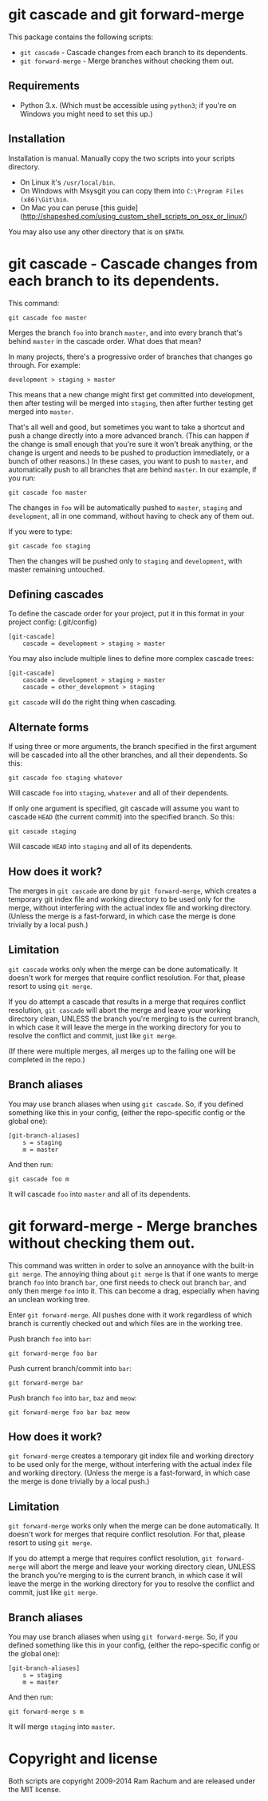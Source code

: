 git cascade and git forward-merge
=====================================

This package contains the following scripts:

 - `git cascade` - Cascade changes from each branch to its dependents.
 - `git forward-merge` - Merge branches without checking them out.


Requirements
------------

 - Python 3.x. (Which must be accessible using `python3`; if you're on 
Windows you might need to set this up.)


Installation
------------

Installation is manual. Manually copy the two scripts into your scripts
directory.

 - On Linux it's `/usr/local/bin`.
 - On Windows with Msysgit you can copy them into `C:\Program Files (x86)\Git\bin`.
 - On Mac you can peruse [this guide] (http://shapeshed.com/using_custom_shell_scripts_on_osx_or_linux/)
 
You may also use any other directory that is on `$PATH`.


git cascade - Cascade changes from each branch to its dependents.
=================================================================

This command:

    git cascade foo master
    
Merges the branch `foo` into branch `master`, and into every branch that's
behind `master` in the cascade order. What does that mean?

In many projects, there's a progressive order of branches that changes go
through. For example:

    development > staging > master
    
This means that a new change might first get committed into development, then
after testing will be merged into `staging`, then after further testing get
merged into `master`.

That's all well and good, but sometimes you want to take a shortcut and push a
change directly into a more advanced branch. (This can happen if the change is
small enough that you're sure it won't break anything, or the change is urgent
and needs to be pushed to production immediately, or a bunch of other reasons.)
In these cases, you want to push to `master`, and automatically push to all
branches that are behind `master`. In our example, if you run:

    git cascade foo master
    
The changes in `foo` will be automatically pushed to `master`, `staging` and
`development`, all in one command, without having to check any of them out.

If you were to type:

    git cascade foo staging

Then the changes will be pushed only to `staging` and `development`, with
master remaining untouched.


Defining cascades
-----------------

To define the cascade order for your project, put it in this format in your
project config: (.git/config)

    [git-cascade]
        cascade = development > staging > master
        
You may also include multiple lines to define more complex cascade trees:
    
    [git-cascade]
        cascade = development > staging > master
        cascade = other_development > staging
        
`git cascade` will do the right thing when cascading. 


Alternate forms
---------------

If using three or more arguments, the branch specified in the first argument
will be cascaded into all the other branches, and all their dependents. So this: 

    git cascade foo staging whatever

Will cascade `foo` into `staging`, `whatever` and all of their dependents.

If only one argument is specified, git cascade will assume you want to cascade
`HEAD` (the current commit) into the specified branch. So this: 

    git cascade staging
    
Will cascade `HEAD` into `staging` and all of its dependents.


How does it work? 
-----------------

The merges in `git cascade` are done by `git forward-merge`, which creates a 
temporary git index file and working directory to be used only for the merge,
without interfering with the actual index file and working directory. (Unless 
the merge is a fast-forward, in which case the merge is done trivially by a 
local push.)


Limitation
----------

`git cascade` works only when the merge can be done automatically. It doesn't
work for merges that require conflict resolution. For that, please resort to
using `git merge`.

If you do attempt a cascade that results in a merge that requires conflict\
resolution, `git cascade` will abort the merge and leave your working
directory clean, UNLESS the branch you're merging to is the current branch, in
which case it will leave the merge in the working directory for you to resolve
the conflict and commit, just like `git merge`.

(If there were multiple merges, all merges up to the failing one will be
completed in the repo.)


Branch aliases
--------------

You may use branch aliases when using `git cascade`. So,
if you defined something like this in your config, (either the repo-specific
config or the global one):

    [git-branch-aliases]
        s = staging
        m = master
        
And then run:

    git cascade foo m
    
It will cascade `foo` into `master` and all of its dependents.


git forward-merge - Merge branches without checking them out.
=============================================================

This command was written in order to solve an annoyance with the built-in `git
merge`. The annoying thing about `git merge` is that if one wants to merge
branch `foo` into branch `bar`, one first needs to check out branch `bar`, and
only then merge `foo` into it. This can become a drag, especially when having
an unclean working tree.

Enter `git forward-merge`. All pushes done with it work regardless of which
branch is currently checked out and which files are in the working tree.

Push branch `foo` into `bar`:

    git forward-merge foo bar
    
Push current branch/commit into `bar`:

    git forward-merge bar

Push branch `foo` into `bar`, `baz` and `meow`:

    git forward-merge foo bar baz meow

    
How does it work? 
-----------------

`git forward-merge` creates a temporary git index file and working directory to
be used only for the merge, without interfering with the actual index file and
working directory. (Unless the merge is a fast-forward, in which case the merge
is done trivially by a local push.)

   
Limitation
----------

`git forward-merge` works only when the merge can be done
automatically. It doesn't work for merges that require conflict resolution. For
that, please resort to using `git merge`.

If you do attempt a merge that requires conflict resolution, `git
forward-merge` will abort the merge and leave your working directory clean,
UNLESS the branch you're merging to is the current branch, in which case it
will leave the merge in the working directory for you to resolve the conflict
and commit, just like `git merge`.


Branch aliases
--------------

You may use branch aliases when using `git forward-merge`. So,
if you defined something like this in your config, (either the repo-specific
config or the global one):

    [git-branch-aliases]
        s = staging
        m = master
        
And then run:

    git forward-merge s m
    
It will merge `staging` into `master`.


Copyright and license
=====================

Both scripts are copyright 2009-2014 Ram Rachum and are released under the MIT
license.

